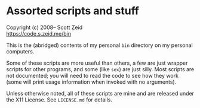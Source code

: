 Assorted scripts and stuff
==========================
Copyright (c) 2008– Scott Zeid  
<https://code.s.zeid.me/bin>

This is the (abridged) contents of my personal `bin` directory on my personal
computers.

Some of these scripts are more useful than others, a few are just wrapper scripts
for other programs, and some (like `sex`) are just silly.  Most scripts are not
documented; you will need to read the code to see how they work (some will print
usage information when invoked with no arguments).

Unless otherwise noted, all of these scripts are mine and are released under the
X11 License.  See `LICENSE.md` for details.
